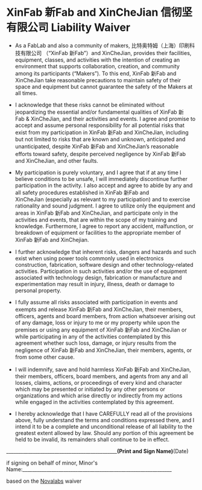 # **XinFab 新Fab and XinCheJian 信彻坚有限公司 Liability Waiver**

* As a FabLab and also a community of makers, 比特奥特姆（上海）印刷科技有限公司 （“XinFab 新Fab”）and XinCheJian, provides their facilities, equipment, classes, and activities with the intention of creating an environment that supports collaboration, creation, and community among its participants (“Makers”). To this end, XinFab 新Fab and XinCheJian take reasonable precautions to maintain safety of their space and equipment but cannot guarantee the safety of the Makers at all times.

* I acknowledge that these risks cannot be eliminated without jeopardizing the essential and/or fundamental qualities of XinFab 新Fab & XinCheJian, and their activities and events. I agree and promise to accept and assume personal responsibility for all potential risks that exist from my participation in XinFab 新Fab and XinCheJian, including but not limited to risks that are known and unknown, anticipated and unanticipated, despite XinFab 新Fab and XinCheJian’s reasonable efforts toward safety, despite perceived negligence by XinFab 新Fab and XinCheJian, and other faults.

* My participation is purely voluntary, and I agree that if at any time I believe conditions to be unsafe, I will immediately discontinue further participation in the activity. I also accept and agree to abide by any and all safety procedures established in XinFab 新Fab and XinCheJian (especially as relevant to my participation) and to exercise rationality and sound judgment. I agree to utilize only the equipment and areas in XinFab 新Fab and XinCheJian, and participate only in the activities and events, that are within the scope of my training and knowledge. Furthermore, I agree to report any accident, malfunction, or breakdown of equipment or facilities to the appropriate member of XinFab 新Fab and XinChejian.

* I further acknowledge that inherent risks, dangers and hazards and such exist when using power tools commonly used in electronics construction, fabrication, software design and other technology-related activities. Participation in such activities and/or the use of equipment associated with technology design, fabrication or manufacture and experimentation may result in injury, illness, death or damage to personal property.

* I fully assume all risks associated with participation in events and exempts and release XinFab 新Fab and XinCheJian, their members, officers, agents and board members, from action whatsoever arising out of any damage, loss or injury to me or my property while upon the premises or using any equipment of XinFab 新Fab and XinCheJian or while participating in any of the activities contemplated by this agreement whether such loss, damage, or injury results from the negligence of XinFab 新Fab and XinCheJian, their members, agents, or from some other cause.

* I will indemnify, save and hold harmless XinFab 新Fab and XinCheJian, their members, officers, board members, and agents from any and all losses, claims, actions, or proceedings of every kind and character which may be presented or initiated by any other persons or organizations and which arise directly or indirectly from my actions while engaged in the activities contemplated by this agreement.

* I hereby acknowledge that I have CAREFULLY read all of the provisions above, fully understand the terms and conditions expressed there, and I intend it to be a complete and unconditional release of all liability to the greatest extent allowed by law. Should any portion of this agreement be held to be invalid, its remainders shall continue to be in effect.




__________________________________________________________(Print and Sign Name)____________(Date)




if signing on behalf of minor, Minor's Name:______________________________________________________________

based on the [Novalabs](http://nova-labs.org/blog/) waiver
